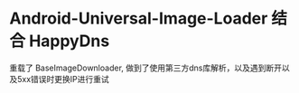 # Android-Universal-Image-Loader 结合 HappyDns

重载了 BaseImageDownloader, 做到了使用第三方dns库解析，以及遇到断开以及5xx错误时更换IP进行重试

